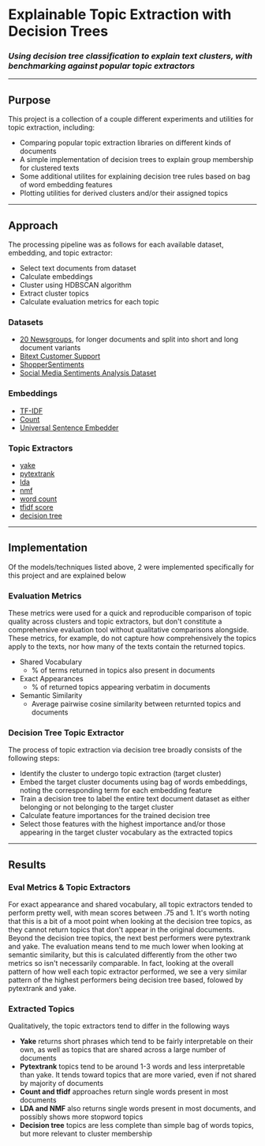 # Explainable Topic Extraction with Decision Trees
### *Using decision tree classification to explain text clusters, with benchmarking against popular topic extractors*

---

## Purpose
This project is a collection of a couple different experiments and utilities for topic extraction, including:
- Comparing popular topic extraction libraries on different kinds of documents
- A simple implementation of decision trees to explain group membership for clustered texts
- Some additional utilites for explaining decision tree rules based on bag of word embedding features
- Plotting utilities for derived clusters and/or their assigned topics

---

## Approach
The processing pipeline was as follows for each available dataset, embedding, and topic extractor:
- Select text documents from dataset
- Calculate embeddings
- Cluster using HDBSCAN algorithm
- Extract cluster topics
- Calculate evaluation metrics for each topic

### Datasets
- [20 Newsgroups](https://scikit-learn.org/stable/modules/generated/sklearn.datasets.fetch_20newsgroups.html#sklearn.datasets.fetch_20newsgroups), for longer documents and split into short and long document variants
- [Bitext Customer Support](https://www.kaggle.com/datasets/bitext/training-dataset-for-chatbotsvirtual-assistants)
- [ShopperSentiments](https://www.kaggle.com/datasets/nelgiriyewithana/shoppersentiments)
- [Social Media Sentiments Analysis Dataset](https://www.kaggle.com/datasets/kashishparmar02/social-media-sentiments-analysis-dataset)

### Embeddings
- [TF-IDF](https://scikit-learn.org/stable/modules/generated/sklearn.feature_extraction.text.TfidfVectorizer.html#sklearn.feature_extraction.text.TfidfVectorizer)
- [Count](https://scikit-learn.org/stable/modules/generated/sklearn.feature_extraction.text.CountVectorizer.html)
- [Universal Sentence Embedder](https://www.tensorflow.org/hub/tutorials/semantic_similarity_with_tf_hub_universal_encoder)

### Topic Extractors
- [yake](https://github.com/LIAAD/yake)
- [pytextrank](https://spacy.io/universe/project/spacy-pytextrank)
- [lda](https://scikit-learn.org/stable/modules/generated/sklearn.decomposition.LatentDirichletAllocation.html)
- [nmf](https://scikit-learn.org/stable/modules/generated/sklearn.decomposition.NMF.html)
- [word count](https://scikit-learn.org/stable/modules/generated/sklearn.feature_extraction.text.CountVectorizer.html)
- [tfidf score](https://scikit-learn.org/stable/modules/generated/sklearn.feature_extraction.text.TfidfVectorizer.html#sklearn.feature_extraction.text.TfidfVectorizer)
- [decision tree](./explain_with_dt.py)

---

## Implementation 
Of the models/techniques listed above, 2 were implemented specifically for this project and are explained below

### Evaluation Metrics
These metrics were used for a quick and reproducible comparison of topic quality across clusters and topic extractors, but don't constitute a comprehensive evaluation tool without qualitative comparisons alongside. These metrics, for example, do not capture how comprehensively the topics apply to the texts, nor how many of the texts contain the returned topics.
- Shared Vocabulary
	- % of terms returned in topics also present in documents
- Exact Appearances
	- % of returned topics appearing verbatim in documents
- Semantic Similarity
	- Average pairwise cosine similarity between returnted topics and documents

### Decision Tree Topic Extractor
The process of topic extraction via decision tree broadly consists of the following steps:
- Identify the cluster to undergo topic extraction (target cluster)
- Embed the target cluster documents using bag of words embeddings, noting the corresponding term for each embedding feature
- Train a decision tree to label the entire text document dataset as either belonging or not belonging to the target cluster
- Calculate feature importances for the trained decision tree
- Select those features with the highest importance and/or those appearing in the target cluster vocabulary as the extracted topics

---

## Results

### Eval Metrics & Topic Extractors
For exact appearance and shared vocabulary, all topic extractors tended to perform pretty well, with mean scores between .75 and 1. It's worth noting that this is a bit of a moot point when looking at the decision tree topics, as they cannot return topics that don't appear in the original documents. Beyond the decision tree topics, the next best performers were pytextrank and yake. The evaluation means tend to me much lower when looking at semantic similarity, but this is calculated differently from the other two metrics so isn't necessarily comparable. In fact, looking at the overall pattern of how well each topic extractor performed, we see a very similar pattern of the highest performers being decision tree based, folowed by pytextrank and yake.

### Extracted Topics
Qualitatively, the topic extractors tend to differ in the following ways
- **Yake** returns short phrases which tend to be fairly interpretable on their own, as well as topics that are shared across a large number of documents
- **Pytextrank** topics tend to be around 1-3 words and less interpretable than yake. It tends toward topics that are more varied, even if not shared by majority of documents
- **Count and tfidf** approaches return single words present in most documents
- **LDA and NMF** also returns single words present in most documents, and possibly shows more stopword topics
- **Decision tree** topics are less complete than simple bag of words topics, but more relevant to cluster membership
